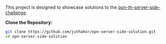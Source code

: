 This project is designed to showcase solutions to the [opn-th-server-side-challenge](https://github.com/opn-ooo/opn-th-server-side-challenge).

**Clone the Repository:**

   ```bash
   git clone https://github.com/juthakor/opn-server-side-solution.git
   cd opn-server-side-solution